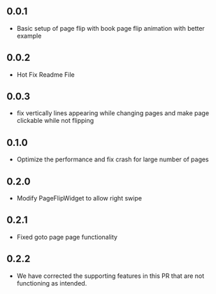 ## 0.0.1
* Basic setup of page flip with book page flip animation with better example

## 0.0.2
* Hot Fix Readme File

## 0.0.3
* fix vertically lines appearing while changing pages and make page clickable while not flipping

## 0.1.0
* Optimize the performance and fix crash for large number of pages

## 0.2.0
* Modify PageFlipWidget to allow right swipe 

## 0.2.1
* Fixed goto page page functionality 

## 0.2.2
* We have corrected the supporting features in this PR that are not functioning as intended.